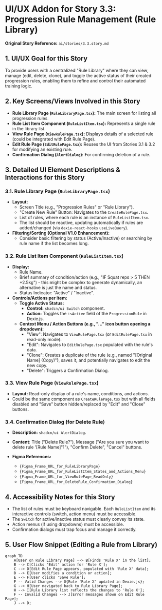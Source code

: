 # UI/UX Addon for Story 3.3: Progression Rule Management (Rule Library)

**Original Story Reference:** `ai/stories/3.3.story.md`

## 1. UI/UX Goal for this Story

To provide users with a centralized "Rule Library" where they can view, manage (edit, delete, clone), and toggle the active status of their created progression rules, enabling them to refine and control their automated training logic.

## 2. Key Screens/Views Involved in this Story

- **Rule Library Page (`RuleLibraryPage.tsx`):** The main screen for listing all progression rules.
- **Rule List Item Component (`RuleListItem.tsx`):** Represents a single rule in the library list.
- **View Rule Page (`ViewRulePage.tsx`):** Displays details of a selected rule (could be integrated with Edit Rule Page).
- **Edit Rule Page (`EditRulePage.tsx`):** Reuses the UI from Stories 3.1 & 3.2 for modifying an existing rule.
- **Confirmation Dialog (`AlertDialog`):** For confirming deletion of a rule.

## 3. Detailed UI Element Descriptions & Interactions for this Story

### 3.1. Rule Library Page (`RuleLibraryPage.tsx`)

- **Layout:**
  - Screen Title (e.g., "Progression Rules" or "Rule Library").
  - "Create New Rule" Button: Navigates to the `CreateRulePage.tsx`.
  - List of rules, where each rule is an instance of `RuleListItem.tsx`.
  - The list should be reactive, updating automatically if rules are added/changed (via `dexie-react-hooks` `useLiveQuery`).
- **Filtering/Sorting (Optional V1.0 Enhancement):**
  - Consider basic filtering by status (Active/Inactive) or searching by rule name if the list becomes long.

### 3.2. Rule List Item Component (`RuleListItem.tsx`)

- **Display:**
  - Rule Name.
  - Brief summary of condition/action (e.g., "IF Squat reps > 5 THEN +2.5kg") - this might be complex to generate dynamically, an alternative is just the name and status.
  - Status Indicator: "Active" / "Inactive".
- **Controls/Actions per Item:**
  - **Toggle Active Status:**
    - **Control:** `shadcn/ui Switch` component.
    - **Action:** Toggles the `isActive` field of the `ProgressionRule` in Dexie.js.
  - **Context Menu / Action Buttons (e.g., "..." icon button opening a dropdown):**
    - "View": Navigates to `ViewRulePage.tsx` (or `EditRulePage.tsx` in read-only mode).
    - "Edit": Navigates to `EditRulePage.tsx` populated with the rule's data.
    - "Clone": Creates a duplicate of the rule (e.g., named "[Original Name] (Copy)"), saves it, and potentially navigates to edit the new copy.
    - "Delete": Triggers a Confirmation Dialog.

### 3.3. View Rule Page (`ViewRulePage.tsx`)

- **Layout:** Read-only display of a rule's name, conditions, and actions.
- Could be the same component as `CreateRulePage.tsx` but with all fields disabled and "Save" button hidden/replaced by "Edit" and "Close" buttons.

### 3.4. Confirmation Dialog (for Delete Rule)

- **Description:** `shadcn/ui AlertDialog`.
- **Content:** Title ("Delete Rule?"), Message ("Are you sure you want to delete rule '[Rule Name]'?"), "Confirm Delete", "Cancel" buttons.

- **Figma References:**
  - `{Figma_Frame_URL_for_RuleLibraryPage}`
  - `{Figma_Frame_URL_for_RuleListItem_States_and_Actions_Menu}`
  - `{Figma_Frame_URL_for_ViewRulePage_ReadOnly}`
  - `{Figma_Frame_URL_for_DeleteRule_Confirmation_Dialog}`

## 4. Accessibility Notes for this Story

- The list of rules must be keyboard navigable. Each `RuleListItem` and its interactive controls (switch, action menu) must be accessible.
- The `Switch` for active/inactive status must clearly convey its state.
- Action menus (if using dropdowns) must be accessible.
- Confirmation dialogs must trap focus and manage it correctly.

## 5. User Flow Snippet (Editing a Rule from Library)

```mermaid
graph TD
    A[User on Rule Library Page] --> B[Finds 'Rule X' in the list];
    B --> C[Clicks 'Edit' action for 'Rule X'];
    C --> D[Edit Rule Page appears, populated with 'Rule X' data];
    D --> E[User modifies a condition or action];
    E --> F[User clicks 'Save Rule'];
    F -- Valid Changes --> G{Rule 'Rule X' updated in Dexie.js};
    G --> H[User navigated back to Rule Library Page];
    H --> I[Rule Library list reflects the changes to 'Rule X'];
    F -- Invalid Changes --> J[Error messages shown on Edit Rule Page];
    J --> D;
```
